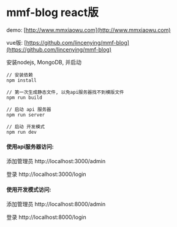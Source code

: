 # mmf-blog react版

demo: [http://www.mmxiaowu.com](http://www.mmxiaowu.com)

vue版: [https://github.com/lincenying/mmf-blog](https://github.com/lincenying/mmf-blog)

安装nodejs, MongoDB, 并启动
```
// 安装依赖
npm install

// 第一次生成静态文件, 以免api服务器找不到模版文件
npm run build

// 启动 api 服务器
npm run server

// 启动 开发模式
npm run dev
```
#### 使用api服务器访问:

添加管理员
http://localhost:3000/admin

登录
http://localhost:3000/login

#### 使用开发模式访问:

添加管理员
http://localhost:8000/admin

登录
http://localhost:8000/login
